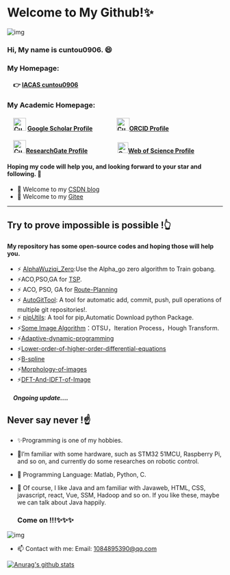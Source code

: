 # Welcome to My Github!✨

<img src="https://cuntou0906.github.io/images/logos/Logo.png" alt="img" />

### Hi, My name is cuntou0906. 😄

### My Homepage:

#### &emsp;👉 [IACAS cuntou0906](https://cuntou0906.github.io/XiaocunLiao) 

### My Academic Homepage:

#### &emsp;<img src="https://cuntou0906.github.io/XiaocunLiao/images/ReasechLOGO/GoogleScholor.png" alt="Cuntou0906" width="30" style="align-items: top;"/> [Google Scholar Profile](https://scholar.google.com/citations?user=m9BB2AYAAAAJ&hl=zh-CN&oi=sra)&emsp;&emsp;&emsp;&emsp;<img src="https://cuntou0906.github.io/XiaocunLiao/images/ReasechLOGO/ORCID.png" alt="Cuntou0906" width="30"/>[ORCID Profile](https://orcid.org/0000-0002-9455-7015)

#### &emsp;<img src="https://cuntou0906.github.io/XiaocunLiao/images/ReasechLOGO/Researchgate.png" alt="Cuntou0906" width="30"/>[ResearchGate Profile](https://www.researchgate.net/profile/Xiaocun-Liao) &emsp;&emsp;&emsp;&emsp;&ensp; <img src="https://cuntou0906.github.io/XiaocunLiao/images/ReasechLOGO/WebofScience.jpg" alt="Cuntou0906" width="25"/>[Web of Science Profile](https://www.webofscience.com/wos/author/record/GVS-3269-2022)

####   Hoping my code will help you, and looking forward to your star and following. 👋

- 👋 Welcome to my [CSDN blog](https://blog.csdn.net/weixin_44231148)
- 👋 Welcome to my [Gitee](https://gitee.com/cuntou0906)

-- -
## Try to prove impossible is possible !👆

####   My repository has some open-source codes and hoping those will help you.

- ⚡ [AlphaWuziqi_Zero](https://github.com/cuntou0906/AlphaWuziqi_Zero):Use the Alpha_go zero algorithm to Train gobang.
- ⚡ACO,PSO,GA for [TSP](https://github.com/cuntou0906/TSP).
- ⚡ ACO, PSO, GA for [Route-Planning](https://github.com/cuntou0906/Route-Planning) 
- ⚡ [AutoGitTool](https://github.com/cuntou0906/AutoGitTool_PythonScript): A tool for automatic add, commit, push, pull operations of multiple git repositories!. 
- ⚡ [pipUtils](https://github.com/cuntou0906/pipUtils): A tool for pip,Automatic Download python Package. 
- ⚡[Some Image Algorithm](https://github.com/cuntou0906/Image-Segmentation)：OTSU，Iteration Process，Hough Transform.
- ⚡[Adaptive-dynamic-programming](https://github.com/cuntou0906/Adaptive-dynamic-programming)
- ⚡[Lower-order-of-higher-order-differential-equations](https://github.com/cuntou0906/Lower-order-of-higher-order-differential-equations)
- ⚡[B-spline](https://github.com/cuntou0906/B-spline)
- ⚡[Morphology-of-images](https://github.com/cuntou0906/Morphology-of-images)
- ⚡[DFT-And-IDFT-of-Image](https://github.com/cuntou0906/DFT-And-IDFT-of-Image)

##### **&emsp;Ongoing update**....

## Never say never !☝

- ✨Programming is one of my hobbies. 
- 🔭I’m familiar with some hardware, such as STM32 51MCU, Raspberry Pi, and so on, and currently do some researches on robotic control.
- 🌱 Programming Language: Matlab, Python, C.
- 👯 Of course, I like Java and am familiar with Javaweb, HTML, CSS, javascript, react, Vue, SSM, Hadoop and so on. If you like these, maybe we can talk about Java happily.

   ### Come on !!!✨✨✨

![img](https://gimg2.baidu.com/image_search/src=http%3A%2F%2Fhiphotos.baidu.com%2Ffeed%2Fpic%2Fitem%2F622762d0f703918ff6cec4105d3d269758eec4c9.jpg&refer=http%3A%2F%2Fhiphotos.baidu.com&app=2002&size=f9999,10000&q=a80&n=0&g=0n&fmt=jpeg?sec=1618992621&t=ad16f1042ec7cba15fde5f49fd8613ac)

- 📫 Contact with me: Email:  1084895390@qq.com 


[![Anurag's github stats](https://github-readme-stats.vercel.app/api?username=cuntou0906)](https://github.com/anuraghazra/github-readme-stats)

